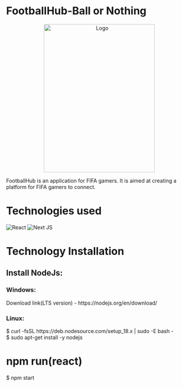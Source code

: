 # FootballHub-Ball or Nothing
<div align = "center">
<img alt="Logo" src="https://user-images.githubusercontent.com/93927619/205509245-6c48a3c9-1b6a-4a75-bc48-8990f9e751d2.jpg" width="300" height="400">
</div>

FootballHub is an application for FIFA gamers. It is aimed at creating a platform for FIFA gamers to connect.


<h1>Technologies used</h1>

![React](https://img.shields.io/badge/react-%2320232a.svg?style=for-the-badge&logo=react&logoColor=%2361DAFB)
![Next JS](https://img.shields.io/badge/Next-black?style=for-the-badge&logo=next.js&logoColor=white)

<h1> Technology Installation </h1>
<h2>Install NodeJs: </h2> 
<h3>Windows:</h3>
Download link(LTS version) - https://nodejs.org/en/download/ 
<h3> Linux: </h3>
$ curl -fsSL https://deb.nodesource.com/setup_18.x | sudo -E bash - <br>
$ sudo apt-get install -y nodejs

<h1> npm run(react) </h1>
$ npm start




 


